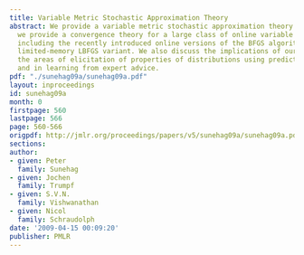 ```yaml
---
title: Variable Metric Stochastic Approximation Theory
abstract: We provide a variable metric stochastic approximation theory. In doing so,
  we provide a convergence theory for a large class of online variable metric methods
  including the recently introduced online versions of the BFGS algorithm and  its
  limited-memory LBFGS variant. We also discuss the implications of our results in
  the areas of elicitation of properties of distributions using prediction markets
  and in learning from expert advice.
pdf: "./sunehag09a/sunehag09a.pdf"
layout: inproceedings
id: sunehag09a
month: 0
firstpage: 560
lastpage: 566
page: 560-566
origpdf: http://jmlr.org/proceedings/papers/v5/sunehag09a/sunehag09a.pdf
sections: 
author:
- given: Peter
  family: Sunehag
- given: Jochen
  family: Trumpf
- given: S.V.N.
  family: Vishwanathan
- given: Nicol
  family: Schraudolph
date: '2009-04-15 00:09:20'
publisher: PMLR
---
```

